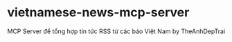 # vietnamese-news-mcp-server
MCP Server để tổng hợp tin tức RSS từ các báo Việt Nam
by TheAnhDepTrai

